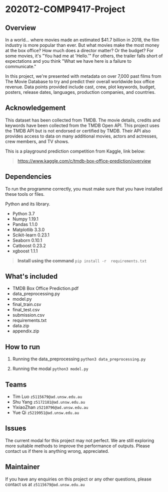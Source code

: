 # 2020T2-COMP9417-Project

## Overview
In a world… where movies made an estimated $41.7 billion in 2018, the film industry is more popular than ever. But what movies make the most money at the box office? How much does a director matter? Or the budget? For some movies, it's "You had me at 'Hello.'" For others, the trailer falls short of expectations and you think "What we have here is a failure to communicate."

In this project, we're presented with metadata on over 7,000 past films from The Movie Database to try and predict their overall worldwide box office revenue. Data points provided include cast, crew, plot keywords, budget, posters, release dates, languages, production companies, and countries. 

## Acknowledgement

This dataset has been collected from TMDB. The movie details, credits and keywords have been collected from the TMDB Open API. This project uses the TMDB API but is not endorsed or certified by TMDB. Their API also provides access to data on many additional movies, actors and actresses, crew members, and TV shows.

This is a playground prediction competition from Kaggle, link below:
> https://www.kaggle.com/c/tmdb-box-office-prediction/overview

## Dependencies
To run the programme correctly, you must make sure that you have installed these tools or files.

Python and its library.
- Python 3.7
- Numpy 1.19.1
- Pandas 1.1.0
- Matplotlib 3.3.0
- Scikit-learn 0.23.1
- Seaborn 0.10.1
- Catboost 0.23.2
- xgboost 1.1.1

>**Install using the command** `pip install -r  requirements.txt`

## What's included
- TMDB Box Office Prediction.pdf
- data_preprocessing.py
- model.py
- final_train.csv
- final_test.csv
- submission.csv
- requirements.txt
- data.zip
- appendix.zip

## How to run 
1. Running the data_preprocessing
`python3 data_preprocessing.py`

2. Running the modal
`python3 model.py`

## Teams
- Tim Luo `z5115679@ad.unsw.edu.au`
- Shu Yang `z5172181@ad.unsw.edu.au`
- YixiaoZhan `z5210796@ad.unsw.edu.au`
- Yue Qi `z5219951@ad.unsw.edu.au`

## Issues
The current modal for this project may not perfect. We are still exploring more suitable methods to improve the performance of outputs. Please contact us if there is anything wrong, appreciated.

## Maintainer
If you have any enquiries on this project or any other questions, please contact us at `z5115679@ad.unsw.edu.au`
